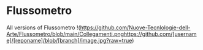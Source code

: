 # Flussometro
All versions of Flussometro
!(https://github.com/Nuove-Tecnlologie-dell-Arte/Flussometro/blob/main/Collegamenti.pnghttps://github.com/[username]/[reponame]/blob/[branch]/image.jpg?raw=true)

